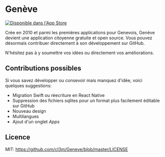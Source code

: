 # Genève

[![Disponible dans l'App Store](https://vignette.wikia.nocookie.net/assassinscreed/images/3/34/Dispo_App_Store_FR.png/revision/latest/scale-to-width-down/320?cb=20150323213650&path-prefix=fr)](https://itunes.apple.com/ch/app/gen%C3%A8ve/id316659265?mt=8&l=fr)

Crée en 2010 et parmi les premières applications pour Genevois, Genève devient une application citoyenne gratuite et open source. Vous pouvez désormais contribuer directement à son développement sur GitHub.  

N'hésitez pas à y soumettre vos idées ou directement vos améliorations.

## Contributions possibles

Si vous savez développer ou consevoir mais manquez d'idée, voici quelques suggestions:

* Migration Swift ou réecriture en React Native
* Suppression des fichiers sqlites pour un format plus facilement éditable sur GitHub
* Nouveau design
* Multilangues
* Ajout d'un onglet *Apps*


## Licence

MIT: https://github.com/cl3m/Geneve/blob/master/LICENSE
